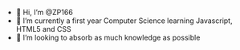 - 👋 Hi, I’m @ZP166
- 🌱 I’m currently a first year Computer Science learning Javascript, HTML5 and CSS
- 💞️ I’m looking to absorb as much knowledge as possible

<!---
ZP166/ZP166 is a ✨ special ✨ repository because its `README.md` (this file) appears on your GitHub profile.
You can click the Preview link to take a look at your changes.
--->
